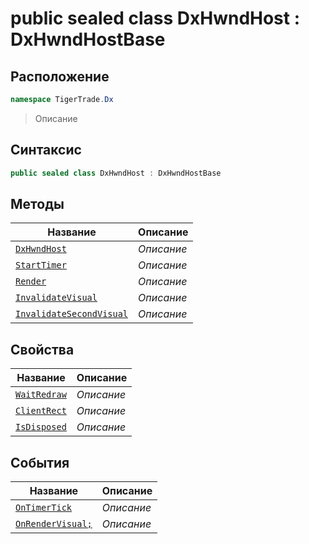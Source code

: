 
# public sealed class DxHwndHost : DxHwndHostBase
## Расположение
```csharp
namespace TigerTrade.Dx
```



> Описание

## Синтаксис
```csharp
public sealed class DxHwndHost : DxHwndHostBase
```


## Методы
| Название | Описание |
| --- | --- |
| [`DxHwndHost`](./DxHwndHost.cs/Методы/DxHwndHost.md) | *Описание* |
| [`StartTimer`](./DxHwndHost.cs/Методы/StartTimer.md) | *Описание* |
| [`Render`](./DxHwndHost.cs/Методы/Render.md) | *Описание* |
| [`InvalidateVisual`](./DxHwndHost.cs/Методы/InvalidateVisual.md) | *Описание* |
| [`InvalidateSecondVisual`](./DxHwndHost.cs/Методы/InvalidateSecondVisual.md) | *Описание* |

## Свойства
| Название | Описание |
| --- | --- |
| [`WaitRedraw`](./DxHwndHost.cs/Свойства/WaitRedraw.md) | *Описание* |
| [`ClientRect`](./DxHwndHost.cs/Свойства/ClientRect.md) | *Описание* |
| [`IsDisposed`](./DxHwndHost.cs/Свойства/IsDisposed.md) | *Описание* |

## События
| Название | Описание |
| --- | --- |
| [`OnTimerTick`](./DxHwndHost.cs/События/OnTimerTick.md) | *Описание* |
| [`OnRenderVisual;`](./DxHwndHost.cs/События/OnRenderVisual;.md) | *Описание* |




